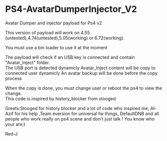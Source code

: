 # PS4-AvatarDumperInjector_V2
Avatar Dumper and injector payload for Ps4 v2

This version of payload will work on 4.55 (untested),4.74(untested),5.05(working) or 6.72(working).

You must use a bin loader to use it at the moment

The payload will check if an USB key is connected and contain "Avatar_Inject" folder.                                                                        
The USB port is detected dynamicly
Avatar_Inject content will be copy to connected user dynamicly
An avatar backup will be done before the copy process 

When the copy is done, you must change user or reboot the ps4 to view the change.                                                            
This code is inspired by history_blocker from stooged

Greets:Stooged for history blocker and a lot of code who inspired me, Al-Azif for his help ,Team eversion for universal fw things, DefaultDNB and all people who work really on ps4 scene and don't just talk ! 
You know who your are;)

Red-J
